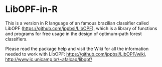 # LibOPF-in-R

This is a version in R language of an famous brazilian classifier called LibOPF (https://github.com/jppbsi/LibOPF), which is a library of functions and programs for free usage in the design of optimum-path forest classifiers.

Please read the package help and visit the Wiki for all the information needed to work with LibOPF: https://github.com/jppbsi/LibOPF/wiki, http://www.ic.unicamp.br/~afalcao/libopf/
